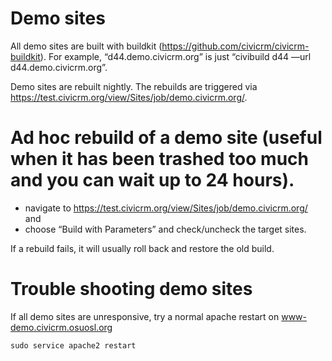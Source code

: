 # Demo sites

All demo sites are built with buildkit (https://github.com/civicrm/civicrm-buildkit).  For example, “d44.demo.civicrm.org” is just “civibuild d44 —url d44.demo.civicrm.org”.

Demo sites are rebuilt nightly. The rebuilds are triggered via https://test.civicrm.org/view/Sites/job/demo.civicrm.org/.

# Ad hoc rebuild of a demo site (useful when it has been trashed too much and you can wait up to 24 hours).

* navigate to https://test.civicrm.org/view/Sites/job/demo.civicrm.org/ and
* choose “Build with Parameters” and check/uncheck the target sites.

If a rebuild fails, it will usually roll back and restore the old build.

# Trouble shooting demo sites

If all demo sites are unresponsive, try a normal apache restart on www-demo.civicrm.osuosl.org

```
sudo service apache2 restart

```
